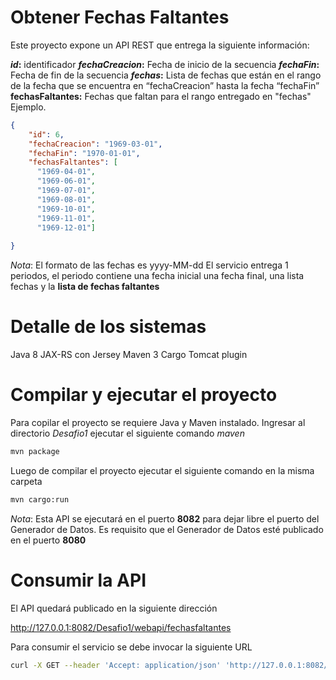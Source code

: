 
# Obtener Fechas Faltantes
Este proyecto expone un API REST que entrega la siguiente información:

***id*:** identificador
***fechaCreacion*:** Fecha de inicio de la secuencia
***fechaFin*:** Fecha de fin de la secuencia
***fechas*:** Lista de fechas que están en el rango de la fecha que se encuentra en “fechaCreacion” hasta la fecha “fechaFin”
**fechasFaltantes:** Fechas que faltan para el rango entregado en "fechas"
Ejemplo.
```json
{
    "id": 6,
    "fechaCreacion": "1969-03-01",
    "fechaFin": "1970-01-01",
    "fechasFaltantes": [
      "1969-04-01",
      "1969-06-01",
      "1969-07-01",
      "1969-08-01",
      "1969-10-01",
      "1969-11-01",
      "1969-12-01"]
      
}
```
*Nota*:
El formato de las fechas es yyyy-MM-dd
El servicio entrega 1 periodos, el periodo contiene una fecha inicial una fecha final, una lista fechas y la **lista de fechas faltantes**

# Detalle de los sistemas

Java 8
JAX-RS con Jersey
Maven 3
Cargo Tomcat plugin


# Compilar y ejecutar el proyecto

Para copilar el proyecto se requiere Java y Maven instalado.
Ingresar al directorio *Desafio1* ejecutar el siguiente comando *maven*

```bash
mvn package
```

Luego de compilar el proyecto ejecutar el siguiente comando en la misma carpeta

```bash
mvn cargo:run
```
*Nota*:
Esta API se ejecutará en el puerto **8082** para dejar libre el puerto del Generador de Datos. Es requisito que el Generador de Datos esté publicado en el puerto **8080**

# Consumir la API

El API quedará publicado en la siguiente dirección

http://127.0.0.1:8082/Desafio1/webapi/fechasfaltantes

Para consumir el servicio se debe invocar la siguiente URL

```bash
curl -X GET --header 'Accept: application/json' 'http://127.0.0.1:8082/Desafio1/webapi/fechasfaltantes'
```


